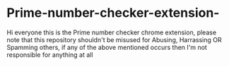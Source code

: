# Prime-number-checker-extension-
Hi everyone this is the Prime number checker chrome extension, please note that this repository shouldn't be misused for Abusing, Harrassing OR Spamming others,  if any of the above mentioned occurs then I'm not responsible for anything at all 
